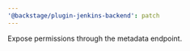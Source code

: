 ```yaml
---
'@backstage/plugin-jenkins-backend': patch
---
```


Expose permissions through the metadata endpoint.
